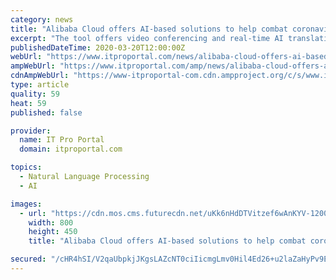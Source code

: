 ```yaml
---
category: news
title: "Alibaba Cloud offers AI-based solutions to help combat coronavirus"
excerpt: "The tool offers video conferencing and real-time AI translation into 11 languages: Arabic, Bahasa, Chinese, English, French, Japanese, Russian, Spanish, Thai, Turkish, and Vietnamese. Another tool, the Epidemic Prediction Solution, models epidemic characteristics of the disease in different geographies, estimating the scale, peak and duration ..."
publishedDateTime: 2020-03-20T12:00:00Z
webUrl: "https://www.itproportal.com/news/alibaba-cloud-offers-ai-based-cloud-solutions-to-help-combat-the-coronavirus/"
ampWebUrl: "https://www.itproportal.com/amp/news/alibaba-cloud-offers-ai-based-cloud-solutions-to-help-combat-the-coronavirus/"
cdnAmpWebUrl: "https://www-itproportal-com.cdn.ampproject.org/c/s/www.itproportal.com/amp/news/alibaba-cloud-offers-ai-based-cloud-solutions-to-help-combat-the-coronavirus/"
type: article
quality: 59
heat: 59
published: false

provider:
  name: IT Pro Portal
  domain: itproportal.com

topics:
  - Natural Language Processing
  - AI

images:
  - url: "https://cdn.mos.cms.futurecdn.net/uKk6nHdDTVitzef6wAnKYV-1200-80.jpg"
    width: 800
    height: 450
    title: "Alibaba Cloud offers AI-based solutions to help combat coronavirus"

secured: "/cHR4hSI/V2qaUbpkjJKgsLAZcNT0ciIicmgLmv0Hil4Ed26+u2laZaHyPv9ESdGp0lnXOtIwcxRdX2v3UuCffNaaXPicV14snp7XyrS7Bqtdz7jY3R6SOe7IclsQ8OamAE6jyQKaG4m/rx4FfC8fW3IUsNhGusEM2pVUtj71cjCA0VW3xLn1uwlIDTvA8q/Ipl1wJpFGDOvyImFp1JhOEs7dTE6ZqyNOo9CZk5ZgQ5VaUwOpdQtRWOxXxrxPAxciAMyKwdCqyhI+e+OgIHvJ2wI/4U8pdEUMrk9T+qFf0ViJDh3gBHBHPxGD5rD1aFZSoO9NvL1T+AVh0QBKvEOQji/tGOaa2hoxNCSejRFaamgsTGAG60KuNFvEIoAFtoM6nRSzmmgqIVI8arHz5rPHP3lMfw5qWx9O6GW5JOcC2RHyajBpDMF+XiPsWZIPAQVTSMh0T53A7zl47zQM/boEFsMgnppEvf/oSMpTAkciwA=;3GOxNRbG7urQAL29W5GzYQ=="
---
```



